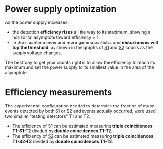 # Power supply optimization

As the power supply increases:
- the detection **efficiency rises** all the way to its maximum, showing a horizontal asymptote toward efficiency = 1.
- In the meantime more and more gamma particles and **disturbances will top the threshold**, as shown in the graphs of [S1](/Efficiency/Graphs/countsS1.pdf) and [S2](/Efficiency/Graphs/countsS2.pdf) counts as the supply voltage changes.

The best way to get your counts right is to allow the efficiency to reach its maximum and set the power supply to its smallest value in the area of the asymptote.

# Efficiency measurements
The experimental configuration needed to determine the fraction of muon events detected by both S1 or S2 and events actually occurred, were used 
two smaller "testing detectors" T1 and T2.

- The efficiency of [S1](/Efficiency/Graphs/efficiencyS1.pdf) can be estimated measuring **triple coincidences T1-S1-T2** divided by **double coincidences T1-T2**.
- The efficiency of [S2](/Efficiency/Graphs/efficiencyS2.pdf) can be estimated measuring **triple coincidences T1-S2-T2** divided by **double coincidences T1-T2**.
